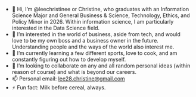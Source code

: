 - 👋 Hi, I’m @leechristinee or Christine, who graduates with an Information Science Major and General Business & Science, Technology, Ethics, and Policy Minor in 2026. Within information science, I am particularly interested in the Data Science field.
- 👀 I’m interested in the world of business, aside from tech, and would love to be my own boss and a business owner in the future. Understanding people and the ways of the world also interest me.
- 🌱 I’m currently learning a few different sports, love to cook, and am constantly figuring out how to develop myself.
- 💞️ I’m looking to collaborate on any and all random personal ideas (within reason of course) and what is beyond our careers.
- 📫 Personal email: lee28.christine@gmail.com
- ⚡ Fun fact: Milk before cereal, always.

<!---
leechristinee/leechristinee is a ✨ special ✨ repository because its `README.md` (this file) appears on your GitHub profile.
You can click the Preview link to take a look at your changes.
--->

